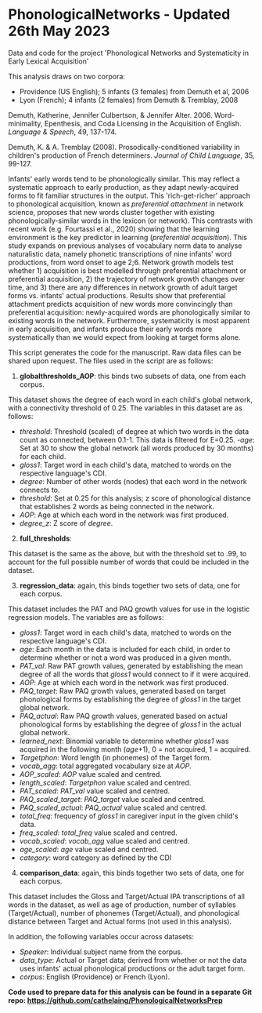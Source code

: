 # PhonologicalNetworks - Updated 26th May 2023

Data and code for the project 'Phonological Networks and Systematicity in Early Lexical Acquisition'

This analysis draws on two corpora:

- Providence (US English); 5 infants (3 females) from Demuth et al, 2006
- Lyon (French); 4 infants (2 females) from Demuth & Tremblay, 2008

Demuth, Katherine, Jennifer Culbertson, & Jennifer Alter. 2006. Word-minimality, Epenthesis, and Coda Licensing in the Acquisition of English. *Language & Speech*, 49, 137-174.

Demuth, K. & A. Tremblay (2008). Prosodically-conditioned variability in children's production of French determiners. *Journal of Child Language*, 35, 99-127.

Infants' early words tend to be phonologically similar. This may reflect a systematic approach to early production, as they adapt newly-acquired forms to fit familiar structures in the output. This 'rich-get-richer' approach to phonological acquisition, known as *preferential attachment* in network science, proposes that new words cluster together with existing phonologically-similar words in the lexicon (or network). This contrasts with recent work (e.g. Fourtassi et al., 2020) showing that the learning environment is the key predictor in learning (*preferential acquisition*). This study expands on previous analyses of vocabulary norm data to analyse naturalistic data, namely phonetic transcriptions of nine infants' word productions, from word onset to age 2;6. Network growth models test whether 1) acquisition is best modelled through preferential attachment or preferential acquisition, 2) the trajectory of network growth changes over time, and 3) there are any differences in network growth of adult target forms vs. infants' actual productions. Results show that preferential attachment predicts acquisition of new words more convincingly than preferential acquisition: newly-acquired words are phonologically similar to existing words in the network. Furthermore, systematicity is most apparent in early acquisition, and infants produce their early words more systematically than we would expect from looking at target forms alone.

This script generates the code for the manuscript. Raw data files can be shared upon request. The files used in the script are as follows:

1. **globalthresholds_AOP**: this binds two subsets of data, one from each corpus.

This dataset shows the degree of each word in each child's global network, with a connectivity threshold of 0.25. 
The variables in this dataset are as follows:

- *threshold*: Threshold (scaled) of degree at which two words in the data count as connected, between 0.1-1. This data is filtered for E=0.25.
-*age*: Set at 30 to show the global network (all words produced by 30 months) for each child.
- *gloss1*: Target word in each child's data, matched to words on the respective language's CDI.
- *degree*: Number of other words (nodes) that each word in the network connects to.
- *threshold*: Set at 0.25 for this analysis; z score of phonological distance that establishes 2 words as being connected in the network.
- *AOP*: Age at which each word in the network was first produced.
- *degree_z*: Z score of *degree*.

2. **full_thresholds**:

This dataset is the same as the above, but with the threshold set to .99, to account for the full possible number of words that could be included in the dataset.

3. **regression_data**: again, this binds together two sets of data, one for each corpus.

This dataset includes the PAT and PAQ growth values for use in the logistic regression models. The variables are as follows:

- *gloss1*: Target word in each child's data, matched to words on the respective language's CDI.
- *age*: Each month in the data is included for each child, in order to determine whether or not a word was produced in a given month.
- *PAT_val*: Raw PAT growth values, generated by establishing the mean degree of all the words that *gloss1* would connect to if it were acquired.
- *AOP*: Age at which each word in the network was first produced.
- *PAQ_target*: Raw PAQ growth values, generated based on target phonological forms by establishing the degree of *gloss1* in the target global network.
- *PAQ_actual*: Raw PAQ growth values, generated based on actual phonological forms by establishing the degree of *gloss1* in the actual global network.
- *learned_next*: Binomial variable to determine whether *gloss1* was acquired in the following month (*age*+1), 0 = not acquired, 1 = acquired.
- *Targetphon*: Word length (in phonemes) of the Target form.
- *vocab_agg*: total aggregated vocabulary size at *AOP*.
- *AOP_scaled*: *AOP* value scaled and centred.
- *length_scaled*: *Targetphon* value scaled and centred.
- *PAT_scaled*: *PAT_val* value scaled and centred.
- *PAQ_scaled_target*: *PAQ_target* value scaled and centred.
- *PAQ_scaled_actual*: *PAQ_actual* value scaled and centred.
- *total_freq*: frequency of *gloss1* in caregiver input in the given child's data.
- *freq_scaled*: *total_freq* value scaled and centred.
- *vocab_scaled*: *vocab_agg* value scaled and centred.
- *age_scaled*: *age* value scaled and centred.
- *category*: word category as defined by the CDI

4. **comparison_data**: again, this binds together two sets of data, one for each corpus.

This dataset includes the Gloss and Target/Actual IPA transcriptions of all words in the dataset, as well as age of production, number of syllables (Target/Actual), number of phonemes (Target/Actual), and phonological distance between Target and Actual forms (not used in this analysis).

In addition, the following variables occur across datasets:

- *Speaker*: Individual subject name from the corpus.
- *data_type*: Actual or Target data; derived from whether or not the data uses infants' actual phonological productions or the adult target form.
- *corpus*: English (Providence) or French (Lyon).

**Code used to prepare data for this analysis can be found in a separate Git repo: https://github.com/cathelaing/PhonologicalNetworksPrep**
